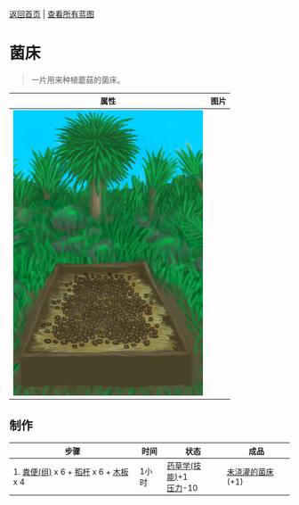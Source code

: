 [返回首页](index.md)   |  [查看所有蓝图](blueprint.md)
# 菌床  
> 一片用来种植蘑菇的菌床。  
  
  属性  |   图片   
 ----  |  ----:   
   |  ![](Sprite/MushroomBed.png)   
  
## 制作  
步骤  |  时间  |  状态  |  成品  
----  |  ----  |  ----  |  ----  
1. [粪便(组)](GpTag_Poop.md) x 6 + [稻杆](RiceStraw.md) x 6 + [木板](Plank.md) x 4  |  1小时  |  [药草学(技能)](Skill_Herbology.md)+1<br>[压力](Stress.md)-10  |  [未浇灌的菌床](MushroomBedDry.md)(+1)  
